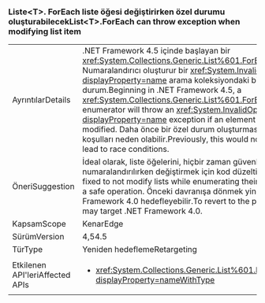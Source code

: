 ### <a name="listlttgtforeach-can-throw-exception-when-modifying-list-item"></a><span data-ttu-id="8a0a5-101">Liste&lt;T&gt;. ForEach liste öğesi değiştirirken özel durumu oluşturabilecek</span><span class="sxs-lookup"><span data-stu-id="8a0a5-101">List&lt;T&gt;.ForEach can throw exception when modifying list item</span></span>

|   |   |
|---|---|
|<span data-ttu-id="8a0a5-102">Ayrıntılar</span><span class="sxs-lookup"><span data-stu-id="8a0a5-102">Details</span></span>|<span data-ttu-id="8a0a5-103">.NET Framework 4.5 içinde başlayan bir <xref:System.Collections.Generic.List%601.ForEach(System.Action{%600})> Numaralandırıcı oluşturur bir <xref:System.InvalidOperationException?displayProperty=name> arama koleksiyondaki bir öğe değiştirilirse özel durum.</span><span class="sxs-lookup"><span data-stu-id="8a0a5-103">Beginning in .NET Framework 4.5, a <xref:System.Collections.Generic.List%601.ForEach(System.Action{%600})> enumerator will throw an <xref:System.InvalidOperationException?displayProperty=name> exception if an element in the calling collection is modified.</span></span> <span data-ttu-id="8a0a5-104">Daha önce bir özel durum oluşturması beklenmiyor ancak yarış koşulları neden olabilir.</span><span class="sxs-lookup"><span data-stu-id="8a0a5-104">Previously, this would not throw an exception but could lead to race conditions.</span></span>|
|<span data-ttu-id="8a0a5-105">Öneri</span><span class="sxs-lookup"><span data-stu-id="8a0a5-105">Suggestion</span></span>|<span data-ttu-id="8a0a5-106">İdeal olarak, liste öğelerini, hiçbir zaman güvenli bir işlemi olduğundan numaralandırılırken değiştirmek için kod düzeltilmelidir.</span><span class="sxs-lookup"><span data-stu-id="8a0a5-106">Ideally, code should be fixed to not modify lists while enumerating their elements because that is never a safe operation.</span></span> <span data-ttu-id="8a0a5-107">Önceki davranışa dönmek yine de bir uygulamayı .NET Framework 4.0 hedefleyebilir.</span><span class="sxs-lookup"><span data-stu-id="8a0a5-107">To revert to the previous behavior, though, an app may target .NET Framework 4.0.</span></span>|
|<span data-ttu-id="8a0a5-108">Kapsam</span><span class="sxs-lookup"><span data-stu-id="8a0a5-108">Scope</span></span>|<span data-ttu-id="8a0a5-109">Kenar</span><span class="sxs-lookup"><span data-stu-id="8a0a5-109">Edge</span></span>|
|<span data-ttu-id="8a0a5-110">Sürüm</span><span class="sxs-lookup"><span data-stu-id="8a0a5-110">Version</span></span>|<span data-ttu-id="8a0a5-111">4,5</span><span class="sxs-lookup"><span data-stu-id="8a0a5-111">4.5</span></span>|
|<span data-ttu-id="8a0a5-112">Tür</span><span class="sxs-lookup"><span data-stu-id="8a0a5-112">Type</span></span>|<span data-ttu-id="8a0a5-113">Yeniden hedefleme</span><span class="sxs-lookup"><span data-stu-id="8a0a5-113">Retargeting</span></span>|
|<span data-ttu-id="8a0a5-114">Etkilenen API'leri</span><span class="sxs-lookup"><span data-stu-id="8a0a5-114">Affected APIs</span></span>|<ul><li><xref:System.Collections.Generic.List%601.ForEach(System.Action{%600})?displayProperty=nameWithType></li></ul>|

